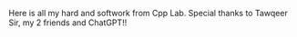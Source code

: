 Here is all my hard and softwork from Cpp Lab. Special thanks to Tawqeer Sir, my 2 friends and ChatGPT!!
